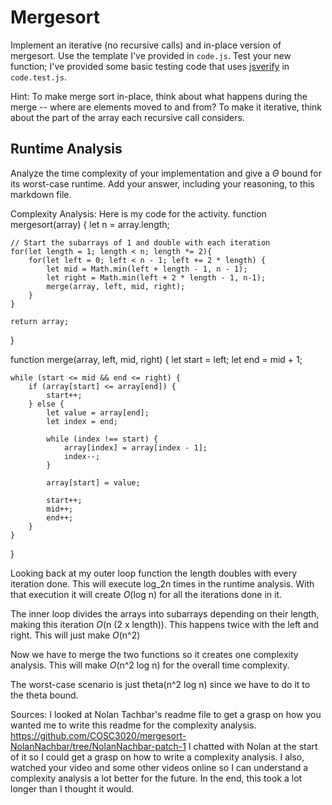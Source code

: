# Mergesort

Implement an iterative (no recursive calls) and in-place version of mergesort.
Use the template I've provided in `code.js`. Test your new function; I've
provided some basic testing code that uses
[jsverify](https://jsverify.github.io/) in `code.test.js`.

Hint: To make merge sort in-place, think about what happens during the merge --
where are elements moved to and from? To make it iterative, think about the
part of the array each recursive call considers.

## Runtime Analysis

Analyze the time complexity of your implementation and give a $\Theta$ bound for
its worst-case runtime. Add your answer, including your reasoning, to this
markdown file.

Complexity Analysis: 
Here is my code for the activity. 
function mergesort(array) {
    let n = array.length;

    // Start the subarrays of 1 and double with each iteration 
    for(let length = 1; length < n; length *= 2){
        for(let left = 0; left < n - 1; left += 2 * length) {
            let mid = Math.min(left + length - 1, n - 1); 
            let right = Math.min(left + 2 * length - 1, n-1); 
            merge(array, left, mid, right);
        }
    }
    
    return array;
}

function merge(array, left, mid, right) {
    let start = left; 
    let end = mid + 1; 

    while (start <= mid && end <= right) {
        if (array[start] <= array[end]) {
            start++; 
        } else {
            let value = array[end]; 
            let index = end; 

            while (index !== start) {
                array[index] = array[index - 1]; 
                index--; 
            }

            array[start] = value; 

            start++;
            mid++;
            end++;
        }
    }
}

Looking back at my outer loop function the length doubles with every iteration done. This will execute log_2n times in the runtime analysis. With that execution 
it will create _O_(log n) for all the iterations done in it. 

The inner loop divides the arrays into subarrays depending on their length, making this iteration _O_(n (2 x length)). This happens twice with the left and right. 
This will just make _O_(n^2)

Now we have to merge the two functions so it creates one complexity analysis. This will make _O_(n^2 log n) for the overall time complexity. 

The worst-case scenario is just theta(n^2 log n) since we have to do it to the theta bound. 

Sources: 
I looked at Nolan Tachbar's readme file to get a grasp on how you wanted me to write this readme for
the complexity analysis. https://github.com/COSC3020/mergesort-NolanNachbar/tree/NolanNachbar-patch-1 
I chatted with Nolan at the start of it so I could get a grasp on how to write a complexity analysis. 
I also, watched your video and some other videos online so I can understand a complexity analysis 
a lot better for the future. In the end, this took a lot longer than I thought it would. 
